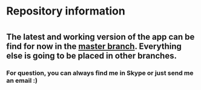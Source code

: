 # **Repository information** #
#    
## The latest and working version of the app can be find for now in the [master branch](https://github.com/argos-research/android-Controller/tree/master/Androidcontroller). Everything else is going to be placed in other branches. ##

### For question, you can always find me in Skype or just send me an email :) ###
